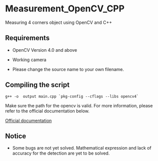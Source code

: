 # Measurement_OpenCV_CPP
Measuring 4 corners object using OpenCV and C++

## Requirements

- OpenCV Version 4.0 and above
- Working camera

- Please change the source name to your own filename.

## Compiling the script

``` 
g++ -o  output main.cpp `pkg-config --cflags --libs opencv4`
```
Make sure the path for the opencv is valid. For more information, please refer to the official documentation below.

[Official documentation](https://docs.opencv.org/master/df/d65/tutorial_table_of_content_introduction.html)

## Notice

- Some bugs are not yet solved. Mathematical expression and lack of accuracy for the detection are yet to be solved.
